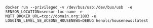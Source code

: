 `docker run --privileged -v /dev/bus/usb:/dev/bus/usb  -e SENSOR_LOCATION=sensor-loc-name -e MQTT_BROKER_URL=tcp://domain.org:1883 -e LOGGING_LEVEL_SE_ACEONE_HOUSENEWS=DEBUG henols/housenews:latest`

